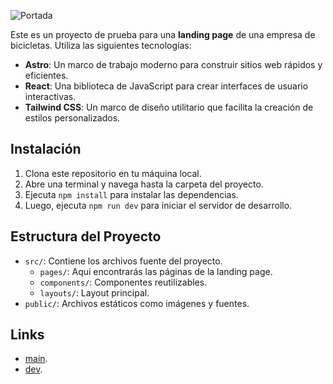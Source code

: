 ![Portada](https://i.ibb.co/sW762Ps/Portada.png)


Este es un proyecto de prueba para una **landing page** de una empresa de bicicletas. Utiliza las siguientes tecnologías:

- **Astro**: Un marco de trabajo moderno para construir sitios web rápidos y eficientes.
- **React**: Una biblioteca de JavaScript para crear interfaces de usuario interactivas.
- **Tailwind CSS**: Un marco de diseño utilitario que facilita la creación de estilos personalizados.

## Instalación

1. Clona este repositorio en tu máquina local.
2. Abre una terminal y navega hasta la carpeta del proyecto.
3. Ejecuta `npm install` para instalar las dependencias.
4. Luego, ejecuta `npm run dev` para iniciar el servidor de desarrollo.

## Estructura del Proyecto

- `src/`: Contiene los archivos fuente del proyecto.
  - `pages/`: Aquí encontrarás las páginas de la landing page.
  - `components/`: Componentes reutilizables.
  - `layouts/`: Layout principal.
- `public/`: Archivos estáticos como imágenes y fuentes.

## Links

- [main](https://driving-bike.netlify.app).
- [dev](https://driving-bike-dev.netlify.app).